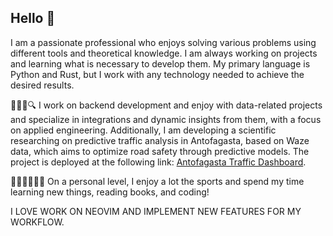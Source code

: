 ## Hello 👋

I am a passionate professional who enjoys solving various problems using different tools and theoretical knowledge. I am always working on projects and learning what is necessary to develop them. My primary language is Python and Rust, but I work with any technology needed to achieve the desired results.

🕵🏽‍♂️🔍
I work on backend development and enjoy with data-related projects and specialize in integrations and dynamic insights from them, with a focus on applied engineering. Additionally, I am developing a scientific researching on predictive traffic analysis in Antofagasta, based on Waze data, which aims to optimize road safety through predictive models. The project is deployed at the following link: [Antofagasta Traffic Dashboard](https://traficoantofagasta.com).

👨🏽‍🔧👨🏽‍💻
On a personal level, I enjoy a lot the sports and spend my time learning new things, reading books, and coding!


I LOVE WORK ON NEOVIM AND IMPLEMENT NEW FEATURES FOR MY WORKFLOW.
